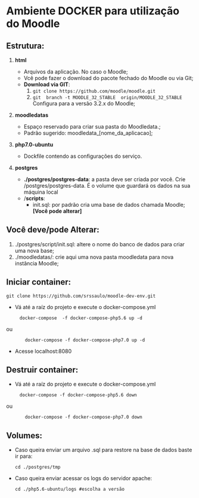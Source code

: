 Ambiente DOCKER para utilização do Moodle
=========================================

Estrutura:
----------------

1. **html**
    * Arquivos da aplicação. No caso o Moodle;
    * Vcê pode fazer o download do pacote fechado do Moodle ou via Git;
    * **Download via GIT**:
        1. ``git clone https://github.com/moodle/moodle.git``
        2. ``git  branch -t MOODLE_32_STABLE  origin/MOODLE_32_STABLE``  Configura para a versão 3.2.x do Moodle;
2. **moodledatas** 
    * Espaço reservado para criar sua pasta do Moodledata.;
    * Padrão sugerido: moodledata_[nome_da_aplicacao];
    
3. **php7.0-ubuntu**
    * Dockfile contendo as configurações do serviço.    

4. **postgres**
    * **./postgres/postgres-data**: a pasta deve ser criada por você. Crie /postgres/postgres-data. É o volume que guardará    os dados na sua máquina local
    * /**scripts**: 
        * init.sql: por padrão cria uma base de dados chamada Moodle; **[Você pode alterar]**
        
Você deve/pode Alterar:
------------------

1. ./postgres/script/init.sql: altere o nome do banco de dados para criar uma nova base;
2. ./moodledatas/: crie aqui uma nova pasta moodledata para nova instância Moodle;


Iniciar container:
--------------------
```git
git clone https://github.com/srssaulo/moodle-dev-env.git
```
 - Vá até a raíz do projeto e execute o docker-compose.yml
 
```docker
     docker-compose  -f docker-compose-php5.6 up -d
```

   ou
            
```docker
       docker-compose -f docker-compose-php7.0 up -d
```
 - Acesse localhost:8080
 
Destruir container:
--------------------
  - Vá até a raíz do projeto e execute o docker-compose.yml
  
 ```docker
      docker-compose -f docker-compose-php5.6 down
 ```
 
   ou
             
 ```docker
        docker-compose -f docker-compose-php7.0 down
 ```

Volumes:
--------------------
 - Caso queira enviar um arquivo .sql para restore na base de dados baste ir para:
   ```shell
   cd ./postgres/tmp
   ``` 
 - Caso queira enviar acessar os logs do servidor apache:
      ```shell
      cd ./php5.6-ubuntu/logs #escolha a versão
      ``` 